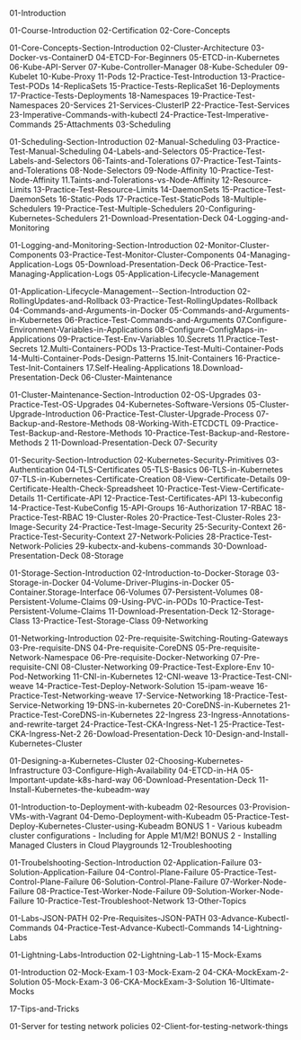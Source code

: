 01-Introduction

01-Course-Introduction
02-Certification
02-Core-Concepts

01-Core-Concepts-Section-Introduction
02-Cluster-Architecture
03-Docker-vs-ContainerD
04-ETCD-For-Beginners
05-ETCD-in-Kubernetes
06-Kube-API-Server
07-Kube-Controller-Manager
08-Kube-Scheduler
09-Kubelet
10-Kube-Proxy
11-Pods
12-Practice-Test-Introduction
13-Practice-Test-PODs
14-ReplicaSets
15-Practice-Tests-ReplicaSet
16-Deployments
17-Practice-Tests-Deployments
18-Namespaces
19-Practice-Test-Namespaces
20-Services
21-Services-ClusterIP
22-Practice-Test-Services
23-Imperative-Commands-with-kubectl
24-Practice-Test-Imperative-Commands
25-Attachments
03-Scheduling

01-Scheduling-Section-Introduction
02-Manual-Scheduling
03-Practice-Test-Manual-Scheduling
04-Labels-and-Selectors
05-Practice-Test-Labels-and-Selectors
06-Taints-and-Tolerations
07-Practice-Test-Taints-and-Tolerations
08-Node-Selectors
09-Node-Affinity
10-Practice-Test-Node-Affinity
11.Taints-and-Tolerations-vs-Node-Affinity
12-Resource-Limits
13-Practice-Test-Resource-Limits
14-DaemonSets
15-Practice-Test-DaemonSets
16-Static-Pods
17-Practice-Test-StaticPods
18-Multiple-Schedulers
19-Practice-Test-Multiple-Schedulers
20-Configuring-Kubernetes-Schedulers
21-Download-Presentation-Deck
04-Logging-and-Monitoring

01-Logging-and-Monitoring-Section-Introduction
02-Monitor-Cluster-Components
03-Practice-Test-Monitor-Cluster-Components
04-Managing-Application-Logs
05-Download-Presentation-Deck
06-Practice-Test-Managing-Application-Logs
05-Application-Lifecycle-Management

01-Application-Lifecycle-Management--Section-Introduction
02-RollingUpdates-and-Rollback
03-Practice-Test-RollingUpdates-Rollback
04-Commands-and-Arguments-in-Docker
05-Commands-and-Arguments-in-Kubernetes
06-Practice-Test-Commands-and-Arguments
07.Configure-Environment-Variables-in-Applications
08-Configure-ConfigMaps-in-Applications
09-Practice-Test-Env-Variables
10.Secrets
11.Practice-Test-Secrets
12.Multi-Containers-PODs
13-Practice-Test-Multi-Container-Pods
14-Multi-Container-Pods-Design-Patterns
15.Init-Containers
16-Practice-Test-Init-Containers
17.Self-Healing-Applications
18.Download-Presentation-Deck
06-Cluster-Maintenance

01-Cluster-Maintenance-Section-Introduction
02-OS-Upgrades
03-Practice-Test-OS-Upgrades
04-Kubernetes-Software-Versions
05-Cluster-Upgrade-Introduction
06-Practice-Test-Cluster-Upgrade-Process
07-Backup-and-Restore-Methods
08-Working-With-ETCDCTL
09-Practice-Test-Backup-and-Restore-Methods
10-Practice-Test-Backup-and-Restore-Methods 2
11-Download-Presentation-Deck
07-Security

01-Security-Section-Introduction
02-Kubernetes-Security-Primitives
03-Authentication
04-TLS-Certificates
05-TLS-Basics
06-TLS-in-Kubernetes
07-TLS-in-Kubernetes-Certificate-Creation
08-View-Certificate-Details
09-Certificate-Health-Check-Spreadsheet
10-Practice-Test-View-Certificate-Details
11-Certificate-API
12-Practice-Test-Certificates-API
13-kubeconfig
14-Practice-Test-KubeConfig
15-API-Groups
16-Authorization
17-RBAC
18-Practice-Test-RBAC
19-Cluster-Roles
20-Practice-Test-Cluster-Roles
23-Image-Security
24-Practice-Test-Image-Security
25-Security-Context
26-Practice-Test-Security-Context
27-Network-Policies
28-Practice-Test-Network-Policies
29-kubectx-and-kubens-commands
30-Download-Presentation-Deck
08-Storage

01-Storage-Section-Introduction
02-Introduction-to-Docker-Storage
03-Storage-in-Docker
04-Volume-Driver-Plugins-in-Docker
05-Container.Storage-Interface
06-Volumes
07-Persistent-Volumes
08-Persistent-Volume-Claims
09-Using-PVC-in-PODs
10-Practice-Test-Persistent-Volume-Claims
11-Download-Presentation-Deck
12-Storage-Class
13-Practice-Test-Storage-Class
09-Networking

01-Networking-Introduction
02-Pre-requisite-Switching-Routing-Gateways
03-Pre-requisite-DNS
04-Pre-requisite-CoreDNS
05-Pre-requisite-Network-Namespace
06-Pre-requisite-Docker-Networking
07-Pre-requisite-CNI
08-Cluster-Networking
09-Practice-Test-Explore-Env
10-Pod-Networking
11-CNI-in-Kubernetes
12-CNI-weave
13-Practice-Test-CNI-weave
14-Practice-Test-Deploy-Network-Solution
15-ipam-weave
16-Practice-Test-Networking-weave
17-Service-Networking
18-Practice-Test-Service-Networking
19-DNS-in-kubernetes
20-CoreDNS-in-Kubernetes
21-Practice-Test-CoreDNS-in-Kubernetes
22-Ingress
23-Ingress-Annotations-and-rewrite-target
24-Practice-Test-CKA-Ingress-Net-1
25-Practice-Test-CKA-Ingress-Net-2
26-Dowload-Presentation-Deck
10-Design-and-Install-Kubernetes-Cluster

01-Designing-a-Kubernetes-Cluster
02-Choosing-Kubernetes-Infrastructure
03-Configure-High-Availability
04-ETCD-in-HA
05-Important-update-k8s-hard-way
06-Download-Presentation-Deck
11-Install-Kubernetes-the-kubeadm-way

01-Introduction-to-Deployment-with-kubeadm
02-Resources
03-Provision-VMs-with-Vagrant
04-Demo-Deployment-with-Kubeadm
05-Practice-Test-Deploy-Kubernetes-Cluster-using-Kubeadm
BONUS 1 - Various kubeadm cluster configurations - Including for Apple M1/M2!
BONUS 2 - Installing Managed Clusters in Cloud Playgrounds
12-Troubleshooting

01-Troubelshooting-Section-Introduction
02-Application-Failure
03-Solution-Application-Failure
04-Control-Plane-Failure
05-Practice-Test-Control-Plane-Failure
06-Solution-Control-Plane-Failure
07-Worker-Node-Failure
08-Practice-Test-Worker-Node-Failure
09-Solution-Worker-Node-Failure
10-Practice-Test-Troubleshoot-Network
13-Other-Topics

01-Labs-JSON-PATH
02-Pre-Requisites-JSON-PATH
03-Advance-Kubectl-Commands
04-Practice-Test-Advance-Kubectl-Commands
14-Lightning-Labs

01-Lightning-Labs-Introduction
02-Lightning-Lab-1
15-Mock-Exams

01-Introduction
02-Mock-Exam-1
03-Mock-Exam-2
04-CKA-MockExam-2-Solution
05-Mock-Exam-3
06-CKA-MockExam-3-Solution
16-Ultimate-Mocks

17-Tips-and-Tricks

01-Server for testing network policies
02-Client-for-testing-network-things
